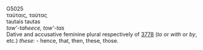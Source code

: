 G5025  
ταύταις, ταύτας  
tautais tautas  
*tow‘-taheece,* *tow‘-tas*  
Dative and accusative feminine plural respectively of [3778](g3778)
(*to* or *with* or *by*, etc.) *these:* - hence, that, then, these,
those.  
